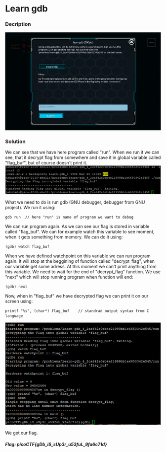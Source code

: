 # Learn gdb

### Decription
![alt text](https://github.com/JakubK64/CTF-writeups/blob/master/picoCTF/learn_gdb/task.png)

### Solution

We can see that we have here program called "run". When we run it we can see, that it decrypt flag from somewhere and save it in global
variable called "flag_buf", but of course doesn't print it.
![alt text](https://github.com/JakubK64/CTF-writeups/blob/master/picoCTF/learn_gdb/solution1.png)

What we need to do is run gdb (GNU debugger, debugger from GNU project).
We run it using:
```unix
gdb run  // here "run" is name of program we want to debug
```

We can run program again. As we can see our flag is stored in variable called "flag_buf". We can for example watch this variable to 
see moment, when it gets something from memory. We can do it using:
```unix
(gdb) watch flag_buf
```

When we have defined watchpoint on this variable we can run program again. It will stop at the beggining of function called "decrypt_flag",
when our variable get some adress. At this moment we can't print anything from this variable. We need to wait for the end of "decrypt_flag"
function. We use "next" which will stop running program when function will end:
```unix
(gdb) next
```

Now, when in "flag_buf" we have decrypted flag we can print it on our screen using:
```unix
printf "%s", (char*) flag_buf    // standrad output syntax from C language
```
![alt text](https://github.com/JakubK64/CTF-writeups/blob/master/picoCTF/learn_gdb/solution2.png)

We get our flag.

#### *Flag: picoCTF{gDb_iS_sUp3r_u53fuL_9fa6c71d}*
